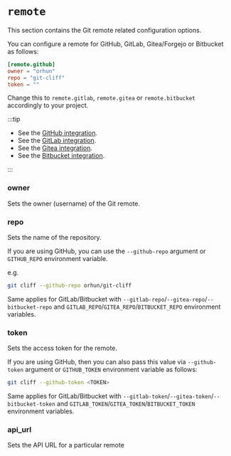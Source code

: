 # `remote`

This section contains the Git remote related configuration options.

You can configure a remote for GitHub, GitLab, Gitea/Forgejo or Bitbucket as follows:

```toml
[remote.github]
owner = "orhun"
repo = "git-cliff"
token = ""
```

Change this to `remote.gitlab`, `remote.gitea` or `remote.bitbucket` accordingly to your project.

:::tip

- See the [GitHub integration](/docs/integration/github).
- See the [GitLab integration](/docs/integration/gitlab).
- See the [Gitea integration](/docs/integration/gitea).
- See the [Bitbucket integration](/docs/integration/bitbucket).

:::

### owner

Sets the owner (username) of the Git remote.

### repo

Sets the name of the repository.

If you are using GitHub, you can use the `--github-repo` argument or `GITHUB_REPO` environment variable.

e.g.

```bash
git cliff --github-repo orhun/git-cliff
```

Same applies for GitLab/Bitbucket with `--gitlab-repo`/`--gitea-repo`/`--bitbucket-repo` and `GITLAB_REPO`/`GITEA_REPO`/`BITBUCKET_REPO` environment variables.

### token

Sets the access token for the remote.

If you are using GitHub, then you can also pass this value via `--github-token` argument or `GITHUB_TOKEN` environment variable as follows:

```bash
git cliff --github-token <TOKEN>
```

Same applies for GitLab/Bitbucket with `--gitlab-token`/`--gitea-token`/`--bitbucket-token` and `GITLAB_TOKEN`/`GITEA_TOKEN`/`BITBUCKET_TOKEN` environment variables.

### api_url

Sets the API URL for a particular remote
